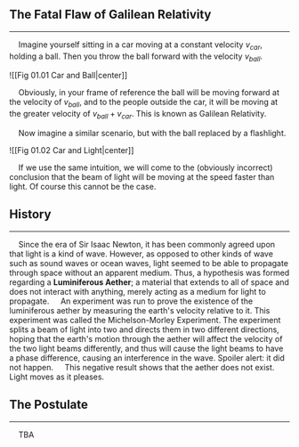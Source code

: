 
## The Fatal Flaw of Galilean Relativity
--- 
$\quad$Imagine yourself sitting in a car moving at a constant velocity $v_{car}$, holding a ball.
Then you throw the ball forward with the velocity $v_{ball}$.

![[Fig 01.01 Car and Ball|center]]

$\quad$Obviously, in your frame of reference the ball will be moving forward at the velocity of $v_{ball}$, and to the people outside the car, it will be moving at the greater velocity of $v_{ball}+v_{car}$.
This is known as Galilean Relativity.

$\quad$Now imagine a similar scenario, but with the ball replaced by a flashlight.

![[Fig 01.02 Car and Light|center]]

$\quad$If we use the same intuition, we will come to the (obviously incorrect) conclusion that the beam of light will be moving at the speed faster than light. Of course this cannot be the case.

## History
---
$\quad$Since the era of Sir Isaac Newton, it has been commonly agreed upon that light is a kind of wave. However, as opposed to other kinds of wave such as sound waves or ocean waves, light seemed to be able to propagate through space without an apparent medium. Thus, a hypothesis was formed regarding a **Luminiferous Aether**; a material that extends to all of space and does not interact with anything, merely acting as a medium for light to propagate.
$\quad$An experiment was run to prove the existence of the luminiferous aether by measuring the earth's velocity relative to it. This experiment was called the Michelson-Morley Experiment. The experiment splits a beam of light into two and directs them in two different directions, hoping that the earth's motion through the aether will affect the velocity of the two light beams differently, and thus will cause the light beams to have a phase difference, causing an interference in the wave. Spoiler alert: it did not happen.
$\quad$This negative result shows that the aether does not exist. Light moves as it pleases.
## The Postulate
---
$\quad$TBA